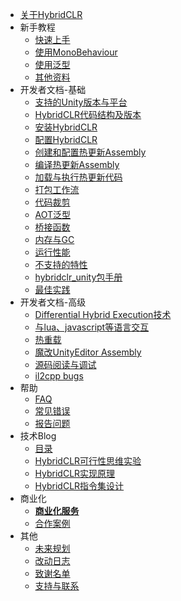 <!-- docs/_sidebar.md -->

* [关于HybridCLR](README.md)
* 新手教程
  * [快速上手](/beginner/quickstart.md)
  * [使用MonoBehaviour](/beginner/monobehaviour.md)
  * [使用泛型](/beginner/generic.md)
  * [其他资料](/beginner/otherhelp.md)
* 开发者文档-基础
  * [支持的Unity版本与平台](basic/supportedplatformanduniyversion.md)
  * [HybridCLR代码结构及版本](/basic/architecture.md)
  * [安装HybridCLR](basic/install.md)
  * [配置HybridCLR](basic/projectsettings.md)
  * [创建和配置热更新Assembly](basic/hotupdateassemblysetting.md)
  * [编译热更新Assembly](basic/compileassembly.md)
  * [加载与执行热更新代码](basic/runhotupdatecodes.md)
  * [打包工作流](basic/buildpipeline.md)
  * [代码裁剪](basic/codestriping.md)
  * [AOT泛型](basic/aotgeneric.md)
  * [桥接函数](basic/methodbridge.md)
  * [内存与GC](basic/memory.md)
  * [运行性能](basic/performance.md)
  * [不支持的特性](basic/notsupportedfeatures.md)
  * [hybridclr_unity包手册](basic/com.focus-creative-games.hybridclr_unity.md)
  * [最佳实践](basic/bestpractice.md)
* 开发者文档-高级
  * [Differential Hybrid Execution技术](advanced/differentialhybridexecution.md)
  * [与lua、javascript等语言交互](advanced/workwithscriptlanguage.md)
  * [热重载](advanced/hotreloadassembly.md)
  * [魔改UnityEditor Assembly](advanced/modifyunitydll.md)
  * [源码阅读与调试](advanced/sourceinspect.md)
  * [il2cpp bugs](advanced/il2cppbugs.md)
* 帮助
  * [FAQ](help/faq.md)
  * [常见错误](help/commonerrors.md)
  * [报告问题](help/issue.md)
* 技术Blog
  * [目录](blog/catelog.md)
  * [HybridCLR可行性思维实验](blog/mindexperiment.md)
  * [HybridCLR实现原理](blog/principle.md)
  * [HybridCLR指令集设计](blog/instructions.md)
* 商业化
  * [**商业化服务**](other/business.md)
  * [合作案例](other/business_partner.md)
* 其他
  * [未来规划](other/roadmap.md)
  * [改动日志](other/changelog.md)
  * [致谢名单](other/donate.md)
  * [支持与联系](other/contactme.md)
